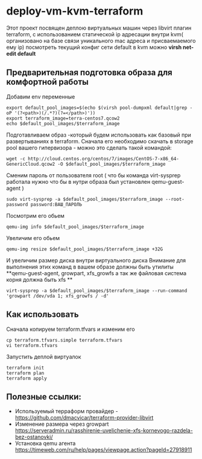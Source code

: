 # deploy-vm-kvm-terraform
Этот проект посвящен деплою виртуальных машин через libvirt плагин terraform, с использованием статической ip адресации внутри kvm( организовано на базе связи уникального mac адреса и присваемаемого ему ip) посмотреть текущий конфиг сети default в kvm можно **virsh net-edit default**
## Предварительная подготовка образа для комфортной работы
Добавим env переменные
```
export default_pool_images=$(echo $(virsh pool-dumpxml default|grep -oP '(?<path>)(/.*?)(?=</path>)'))
export terraform_image=terra-centos7.qcow2
echo $default_pool_images/$terraform_image
```
Подготавливаем образ -который будем использовать как базовый при развертываниях в terraform. Сначала его необходимо скачать в storage pool вашего гипервизора - можно это сделать такой командой:
```
wget -c http://cloud.centos.org/centos/7/images/CentOS-7-x86_64-GenericCloud.qcow2 -O $default_pool_images/$terraform_image
```
Сменим пароль от пользователя root ( что бы команда virt-sysprep работала  нужно что бы в нутри образа был установлен qemu-guest-agent )
```
sudo virt-sysprep -a $default_pool_images/$terraform_image --root-password password:ВАШ_ПАРОЛЬ
```
Посмотрим его обьем
```
qemu-img info $default_pool_images/$terraform_image
```
Увеличим его обьем
```
qemu-img resize $default_pool_images/$terraform_image +32G
```
И увеличим размер диска внутри виртуального диска Внимание для выполнения этих команд в вашем образе должны  быть утилиты **qemu-guest-agent, growpart, xfs_growfs а так же файловая система корня должна быть xfs **
```
virt-sysprep -a $default_pool_images/$terraform_image --run-command 'growpart /dev/vda 1; xfs_growfs / -d'
```

## Как использовать
Сначала копируем terraform.tfvars и изменим его
```
cp terraform.tfvars.simple terraform.tfvars
vi terraform.tfvars
```
Запустить деплой виртуалок
```
terraform init
terraform plan
terraform apply
```

## Полезные ссылки:
- Используемый терраформ провайдер - https://github.com/dmacvicar/terraform-provider-libvirt
- Изменение размера через growpart https://serveradmin.ru/rasshirenie-uvelichenie-xfs-kornevogo-razdela-bez-ostanovki/
- Установка qemu агента https://timeweb.com/ru/help/pages/viewpage.action?pageId=27918911
